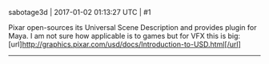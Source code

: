 sabotage3d | 2017-01-02 01:13:27 UTC | #1

Pixar open-sources its Universal Scene Description and provides plugin for Maya.
I am not sure how applicable is to games but for VFX this is big: [url]http://graphics.pixar.com/usd/docs/Introduction-to-USD.html[/url]

-------------------------

